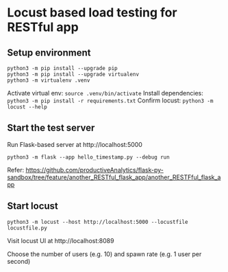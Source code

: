 # Locust based load testing for RESTful app

## Setup environment
```
python3 -m pip install --upgrade pip
python3 -m pip install --upgrade virtualenv
python3 -m virtualenv .venv
```
Activate virtual env: ```source .venv/bin/activate```
Install dependencies: ```python3 -m pip install -r requirements.txt```
Confirm locust: ```python3 -m locust --help```

## Start the test server
Run Flask-based server at http://localhost:5000

```python3 -m flask --app hello_timestamp.py --debug run```

Refer: https://github.com/productiveAnalytics/flask-py-sandbox/tree/feature/another_RESTful_flask_app/another_RESTFful_flask_app

## Start locust
```python3 -m locust --host http://localhost:5000 --locustfile locustfile.py```

Visit locust UI at http://localhost:8089

Choose the number of users (e.g. 10) and spawn rate (e.g. 1 user per second)